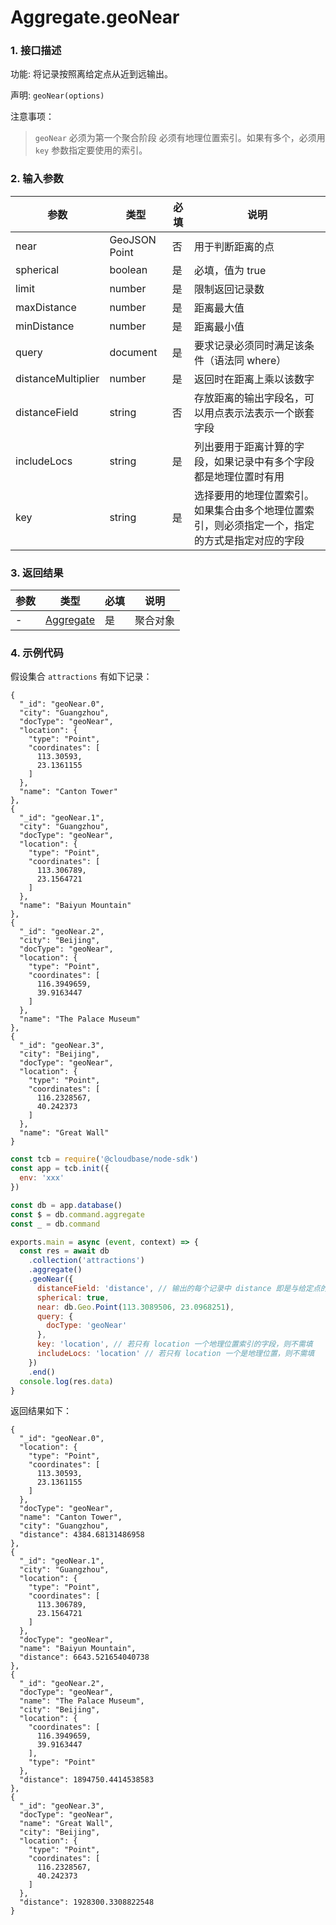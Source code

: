 # Aggregate.geoNear

### 1. 接口描述

功能: 将记录按照离给定点从近到远输出。

声明: `geoNear(options)`

注意事项：

> `geoNear` 必须为第一个聚合阶段
> 必须有地理位置索引。如果有多个，必须用 `key` 参数指定要使用的索引。

### 2. 输入参数

| 参数               | 类型          | 必填 | 说明                                                                                           |
| ------------------ | ------------- | ---- | ---------------------------------------------------------------------------------------------- |
| near               | GeoJSON Point | 否   | 用于判断距离的点                                                                               |
| spherical          | boolean       | 是   | 必填，值为 true                                                                                |
| limit              | number        | 是   | 限制返回记录数                                                                                 |
| maxDistance        | number        | 是   | 距离最大值                                                                                     |
| minDistance        | number        | 是   | 距离最小值                                                                                     |
| query              | document      | 是   | 要求记录必须同时满足该条件（语法同 where）                                                     |
| distanceMultiplier | number        | 是   | 返回时在距离上乘以该数字                                                                       |
| distanceField      | string        | 否   | 存放距离的输出字段名，可以用点表示法表示一个嵌套字段                                           |
| includeLocs        | string        | 是   | 列出要用于距离计算的字段，如果记录中有多个字段都是地理位置时有用                               |
| key                | string        | 是   | 选择要用的地理位置索引。如果集合由多个地理位置索引，则必须指定一个，指定的方式是指定对应的字段 |

### 3. 返回结果

| 参数 | 类型                         | 必填 | 说明     |
| ---- | ---------------------------- | ---- | -------- |
| -    | [Aggregate](../aggregate.md) | 是   | 聚合对象 |

### 4. 示例代码

假设集合 `attractions` 有如下记录：

```
{
  "_id": "geoNear.0",
  "city": "Guangzhou",
  "docType": "geoNear",
  "location": {
    "type": "Point",
    "coordinates": [
      113.30593,
      23.1361155
    ]
  },
  "name": "Canton Tower"
},
{
  "_id": "geoNear.1",
  "city": "Guangzhou",
  "docType": "geoNear",
  "location": {
    "type": "Point",
    "coordinates": [
      113.306789,
      23.1564721
    ]
  },
  "name": "Baiyun Mountain"
},
{
  "_id": "geoNear.2",
  "city": "Beijing",
  "docType": "geoNear",
  "location": {
    "type": "Point",
    "coordinates": [
      116.3949659,
      39.9163447
    ]
  },
  "name": "The Palace Museum"
},
{
  "_id": "geoNear.3",
  "city": "Beijing",
  "docType": "geoNear",
  "location": {
    "type": "Point",
    "coordinates": [
      116.2328567,
      40.242373
    ]
  },
  "name": "Great Wall"
}
```

```js
const tcb = require('@cloudbase/node-sdk')
const app = tcb.init({
  env: 'xxx'
})

const db = app.database()
const $ = db.command.aggregate
const _ = db.command

exports.main = async (event, context) => {
  const res = await db
    .collection('attractions')
    .aggregate()
    .geoNear({
      distanceField: 'distance', // 输出的每个记录中 distance 即是与给定点的距离
      spherical: true,
      near: db.Geo.Point(113.3089506, 23.0968251),
      query: {
        docType: 'geoNear'
      },
      key: 'location', // 若只有 location 一个地理位置索引的字段，则不需填
      includeLocs: 'location' // 若只有 location 一个是地理位置，则不需填
    })
    .end()
  console.log(res.data)
}
```

返回结果如下：

```
{
  "_id": "geoNear.0",
  "location": {
    "type": "Point",
    "coordinates": [
      113.30593,
      23.1361155
    ]
  },
  "docType": "geoNear",
  "name": "Canton Tower",
  "city": "Guangzhou",
  "distance": 4384.68131486958
},
{
  "_id": "geoNear.1",
  "city": "Guangzhou",
  "location": {
    "type": "Point",
    "coordinates": [
      113.306789,
      23.1564721
    ]
  },
  "docType": "geoNear",
  "name": "Baiyun Mountain",
  "distance": 6643.521654040738
},
{
  "_id": "geoNear.2",
  "docType": "geoNear",
  "name": "The Palace Museum",
  "city": "Beijing",
  "location": {
    "coordinates": [
      116.3949659,
      39.9163447
    ],
    "type": "Point"
  },
  "distance": 1894750.4414538583
},
{
  "_id": "geoNear.3",
  "docType": "geoNear",
  "name": "Great Wall",
  "city": "Beijing",
  "location": {
    "type": "Point",
    "coordinates": [
      116.2328567,
      40.242373
    ]
  },
  "distance": 1928300.3308822548
}
```
